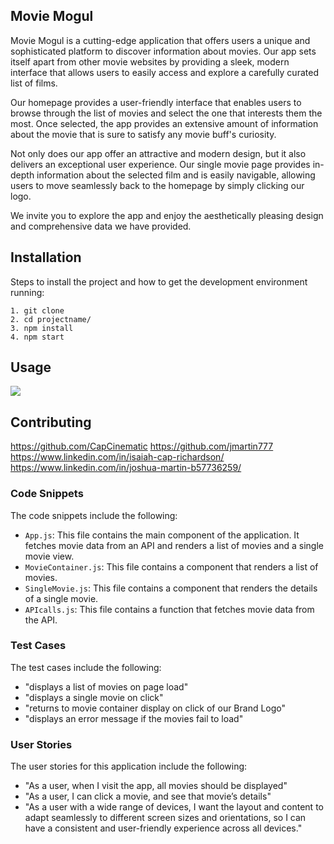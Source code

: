 ## Movie Mogul

Movie Mogul is a cutting-edge application that offers users a unique and sophisticated platform to discover information about movies. Our app sets itself apart from other movie websites by providing a sleek, modern interface that allows users to easily access and explore a carefully curated list of films.

Our homepage provides a user-friendly interface that enables users to browse through the list of movies and select the one that interests them the most. Once selected, the app provides an extensive amount of information about the movie that is sure to satisfy any movie buff's curiosity.

Not only does our app offer an attractive and modern design, but it also delivers an exceptional user experience. Our single movie page provides in-depth information about the selected film and is easily navigable, allowing users to move seamlessly back to the homepage by simply clicking our logo.

We invite you to explore the app and enjoy the aesthetically pleasing design and comprehensive data we have provided.

## Installation

Steps to install the project and how to get the development environment running:

```
1. git clone 
2. cd projectname/
3. npm install
4. npm start

```

## Usage

<image src=https://media.giphy.com/media/v1.Y2lkPTc5MGI3NjExcmVjaGdmMHczb3RyZG5namVvaGw5anpveDNhN2wwOWJrejdqNHg3ciZlcD12MV9pbnRlcm5hbF9naWZfYnlfaWQmY3Q9Zw/DMHVQ6SvVbH5lYL4Yq/giphy.gif>

## Contributing

https://github.com/CapCinematic
https://github.com/jmartin777
https://www.linkedin.com/in/isaiah-cap-richardson/
https://www.linkedin.com/in/joshua-martin-b57736259/


### Code Snippets

The code snippets include the following:

- `App.js`: This file contains the main component of the application. It fetches movie data from an API and renders a list of movies and a single movie view.
- `MovieContainer.js`: This file contains a component that renders a list of movies.
- `SingleMovie.js`: This file contains a component that renders the details of a single movie.
- `APIcalls.js`: This file contains a function that fetches movie data from the API.

### Test Cases

The test cases include the following:

- "displays a list of movies on page load"
- "displays a single movie on click"
- "returns to movie container display on click of our Brand Logo"
- "displays an error message if the movies fail to load"

### User Stories

The user stories for this application include the following:

- "As a user, when I visit the app, all movies should be displayed"
- "As a user, I can click a movie, and see that movie’s details"
- "As a user with a wide range of devices, I want the layout and content to adapt seamlessly to different screen sizes and orientations, so I can have a consistent and user-friendly experience across all devices."
